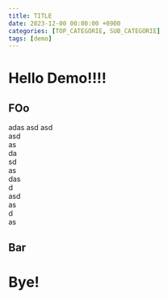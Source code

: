 ```yaml
---
title: TITLE
date: 2023-12-00 00:00:00 +0900
categories: [TOP_CATEGORIE, SUB_CATEGORIE]
tags: [demo]
---
```


# Hello Demo!!!!

## FOo
adas
asd
asd   
asd   
as   
da   
sd   
as   
das   
d   
asd   
as   
d   
as   


## Bar

# Bye!
